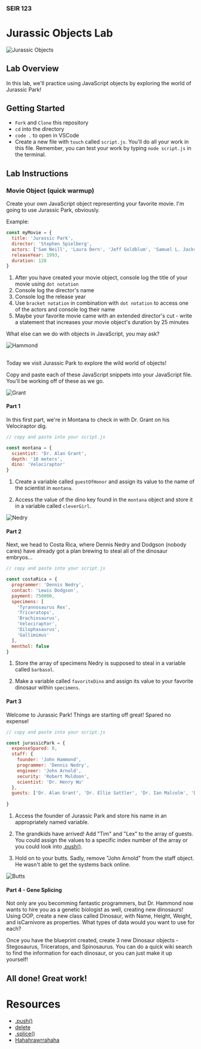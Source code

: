 ### SEIR 123

# Jurassic Objects Lab

![Jurassic Objects](https://external-content.duckduckgo.com/iu/?u=https%3A%2F%2Fmedia.giphy.com%2Fmedia%2FhDtZt3aoaTbos%2Fgiphy.gif&f=1&nofb=1)

## Lab Overview

In this lab, we'll practice using JavaScript objects by exploring the world of Jurassic Park!

## Getting Started

- `Fork` and `Clone` this repository
- `cd` into the directory
- `code .` to open in VSCode
- Create a new file with `touch` called `script.js`. You'll do all your work in this file. Remember, you can test your work by typing `node script.js` in the terminal.

## Lab Instructions

### Movie Object (quick warmup)

Create your own JavaScript object representing your favorite movie. I'm going to use Jurassic Park, obviously.

Example:

```js
const myMovie = {
  title: 'Jurassic Park',
  director: 'Stephen Spielberg',
  actors: ['Sam Neill', 'Laura Dern', 'Jeff Goldblum', 'Samuel L. Jackson'],
  releaseYear: 1993,
  duration: 128
}
```

1. After you have created your movie object, console log the title of your movie using `dot notation`
2. Console log the director's name
3. Console log the release year
4. Use `bracket notation` in combination with `dot notation` to access one of the actors and console log their name
5. Maybe your favorite movie came with an extended director's cut - write a statement that increases your movie object's duration by 25 minutes

What else can we do with objects in JavaScript, you may ask?

![Hammond](https://www.reactiongifs.us/wp-content/uploads/2014/03/ill_show_you_jurassic_park.gif)

##

Today we visit Jurassic Park to explore the wild world of objects!

Copy and paste each of these JavaScript snippets into your JavaScript file. You'll be working off of these as we go.

![Grant](https://external-content.duckduckgo.com/iu/?u=https%3A%2F%2Fmedia.giphy.com%2Fmedia%2F8iWxnwt5p4vD2%2Fgiphy.gif&f=1&nofb=1)

#### Part 1

In this first part, we're in Montana to check in with Dr. Grant on his Velociraptor dig.

```js
// copy and paste into your script.js

const montana = {
  scientist: 'Dr. Alan Grant',
  depth: '10 meters',
  dino: 'Velociraptor'
}
```

1. Create a variable called `guestOfHonor` and assign its value to the name of the scientist in `montana`.

2. Access the value of the dino key found in the `montana` object and store it in a variable called `cleverGirl`.

![Nedry](https://external-content.duckduckgo.com/iu/?u=http%3A%2F%2Fi.imgur.com%2Fnm3gZMl.gif&f=1&nofb=1)

#### Part 2

Next, we head to Costa Rica, where Dennis Nedry and Dodgson (nobody cares) have already got a plan brewing to steal all of the dinosaur embryos...

```js
// copy and paste into your script.js

const costaRica = {
  programmer: 'Dennis Nedry',
  contact: 'Lewis Dodgson',
  payment: 750000,
  specimens: [
    'Tyrannosaurus Rex',
    'Triceratops',
    'Brachiosaurus',
    'Velociraptor',
    'Dilophasaurus',
    'Gallimimus'
  ],
  menthol: false
}
```

1. Store the array of specimens Nedry is supposed to steal in a variable called `barbasol`.

2. Make a variable called `favoriteDino` and assign its value to your favorite dinosaur within `specimens`.


#### Part 3

Welcome to Jurassic Park! Things are starting off great! Spared no expense!

```js
// copy and paste into your script.js

const jurassicPark = {
  expenseSpared: 0,
  staff: {
    founder: 'John Hammond',
    programmer: 'Dennis Nedry',
    engineer: 'John Arnold',
    security: 'Robert Muldoon',
    scientist: 'Dr. Henry Wu'
  },
  guests: ['Dr. Alan Grant', 'Dr. Ellie Sattler', 'Dr. Ian Malcolm', 'Donald Gennaro'],
  
}

```

1. Access the founder of Jurassic Park and store his name in an appropriately named variable.

2. The grandkids have arrived! Add "Tim" and "Lex" to the array of guests. You could assign the values to a specific index number of the array or you could look into [.push()](https://developer.mozilla.org/en-US/docs/Web/JavaScript/Reference/Global_Objects/Array/push).


3. Hold on to your butts. Sadly, remove "John Arnold" from the staff object. He wasn't able to get the systems back online.

![Butts](https://external-content.duckduckgo.com/iu/?u=https%3A%2F%2Fpyxis.nymag.com%2Fv1%2Fimgs%2Fe2e%2F373%2F9c3e0cd3af0edb4a7e22a1d0df6b756401-holdontoyourbutts.gif&f=1&nofb=1)




#### Part 4 - Gene Splicing

Not only are you becomming fantastic programmers, but Dr. Hammond now wants to hire you as a genetic biologist as well, creating new dinosaurs! 
Using OOP, create a new class called Dinosaur, with Name, Height, Weight, and isCarnivore as properties. What types of data would you want to use for each?

Once you have the blueprint created, create 3 new Dinosaur objects - Stegosaurus, Triceratops, and Spinosaurus. You can do a quick wiki search to find the information for each dinosaur, or you can just make it up yourself!



## All done! Great work!


# Resources

- [.push()](https://developer.mozilla.org/en-US/docs/Web/JavaScript/Reference/Global_Objects/Array/push)
- [delete](https://flaviocopes.com/how-to-remove-object-property-javascript/)
- [.splice()](https://developer.mozilla.org/en-US/docs/Web/JavaScript/Reference/Global_Objects/Array/splice)
- [Hahahrawrrahaha](https://youtu.be/wJelEXaPhJ8)
